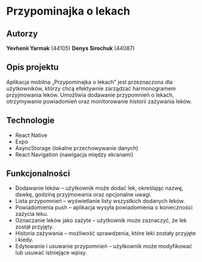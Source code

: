 # Przypominajka o lekach
 
## Autorzy

**Yevhenii Yarmak** (44105)
**Denys Sirochuk** (44087)

## Opis projektu

Aplikacja mobilna „Przypominajka o lekach” jest przeznaczona dla użytkowników, którzy chcą efektywnie zarządzać harmonogramem przyjmowania leków. Umożliwia dodawanie przypomnień o lekach, otrzymywanie powiadomień oraz monitorowanie historii zażywania leków.

## Technologie

- React Native
- Expo
- AsyncStorage (lokalne przechowywanie danych)
- React Navigation (nawigacja między ekranami)

## Funkcjonalności

- Dodawanie leków – użytkownik może dodać lek, określając nazwę, dawkę, godzinę przyjmowania oraz opcjonalne uwagi.
- Lista przypomnień – wyświetlanie listy wszystkich dodanych leków.
- Powiadomienia push – aplikacja wysyła powiadomienia o konieczności zażycia leku.
- Oznaczanie leków jako zażyte – użytkownik może zaznaczyć, że lek został przyjęty.
- Historia zażywania – możliwość sprawdzenia, które leki zostały przyjęte i kiedy.
- Edytowanie i usuwanie przypomnień – użytkownik może modyfikować lub usuwać istniejące wpisy.
